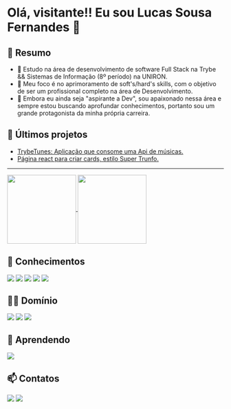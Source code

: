 <h1>Olá, visitante!! Eu sou Lucas Sousa Fernandes 👋</h1>
  <h2>👨 Resumo</h2>
  
- 🌱 Estudo na área de desenvolvimento de software Full Stack na Trybe && Sistemas de Informação (8º período) na UNIRON.
- 💬 Meu foco é no aprimoramento de soft's/hard's skills, com o objetivo de ser um profissional completo na área de Desenvolvimento.
- 🔭 Embora eu ainda seja "aspirante a Dev", sou apaixonado nessa área e sempre estou buscando aprofundar conhecimentos, portanto sou um grande protagonista da minha própria carreira.

 <h2>🚀  Últimos projetos </h2>
 
- [TrybeTunes: Aplicação que consome uma Api de músicas.](https://github.com/Lucas-Fer/trybetunes-project)
- [Página react para criar cards, estilo Super Trunfo.](https://github.com/Lucas-Fer/trunfo-game-project)
  
<hr>
<div>
<a href="https://github.com/anuraghazra/github-readme-stats">
  <img height='160em' align="center" src="https://github-readme-stats.vercel.app/api?username=lucas-fer&show_icons=true&theme=tokyonight"/>
</a>
<a href="https://github.com/anuraghazra/convoychat">
  <img height='160em' align="center" src="https://github-readme-stats.vercel.app/api/top-langs/?username=lucas-fer&theme=tokyonight&layout=compact"/>
</a>
</div>
<div>
  <h2>💪 Conhecimentos</h2>
  <img src='https://img.shields.io/badge/CSS3-1572B6?style=for-the-badge&logo=css3&logoColor=white'>
  <img src='https://img.shields.io/badge/HTML5-E34F26?style=for-the-badge&logo=html5&logoColor=white0'>
  <img src='https://img.shields.io/badge/JavaScript-323330?style=for-the-badge&logo=javascript&logoColor=F7DF1E'>
  <img src='https://img.shields.io/badge/Python-3776AB?style=for-the-badge&logo=python&logoColor=white'>
  <img src='https://img.shields.io/badge/C%23-239120?style=for-the-badge&logo=c-sharp&logoColor=white'>
<div>
   <div>
  <h2>🤜🤛 Domínio</h2>
  <img src='https://img.shields.io/badge/CSS3-1572B6?style=for-the-badge&logo=css3&logoColor=white'>
  <img src='https://img.shields.io/badge/HTML5-E34F26?style=for-the-badge&logo=html5&logoColor=white0'>
  <img src='https://img.shields.io/badge/JavaScript-323330?style=for-the-badge&logo=javascript&logoColor=F7DF1E'>
<div>
<div>
  <h2>📝 Aprendendo</h2>
  <img src='https://img.shields.io/badge/React-20232A?style=for-the-badge&logo=react&logoColor=61DAFB'>
<div>
   <h2>📫 Contatos</h2>
   <a href="https://www.linkedin.com/in/lucas-sfer/" target="_blank">
   <img src="https://img.shields.io/badge/LinkedIn-0077B5?style=for-the-badge&logo=linkedin&logoColor=white" target="_blank"/></a>
    <a href="mailto:agentavery@sample.com" target="_blank">
   <img src="https://img.shields.io/badge/Gmail-D14836?style=for-the-badge&logo=gmail&logoColor=white" target="_blank"/></a>
  </div>

